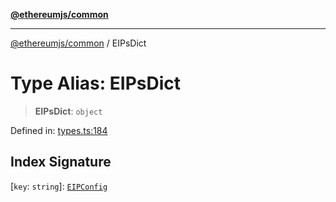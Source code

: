 [**@ethereumjs/common**](../README.md)

***

[@ethereumjs/common](../README.md) / EIPsDict

# Type Alias: EIPsDict

> **EIPsDict**: `object`

Defined in: [types.ts:184](https://github.com/Dargon789/ethereumjs-monorepo/blob/master/packages/common/src/types.ts#L184)

## Index Signature

\[`key`: `string`\]: [`EIPConfig`](EIPConfig.md)
